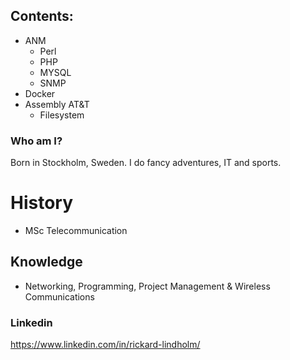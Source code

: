 ## Contents:

- ANM
    - Perl
    - PHP
    - MYSQL
    - SNMP
- Docker
- Assembly AT&T
    - Filesystem

### Who am I?
Born in Stockholm, Sweden. I do fancy adventures, IT and sports.

# History
- MSc Telecommunication
## Knowledge
- Networking, Programming, Project Management & Wireless Communications
### Linkedin
https://www.linkedin.com/in/rickard-lindholm/
